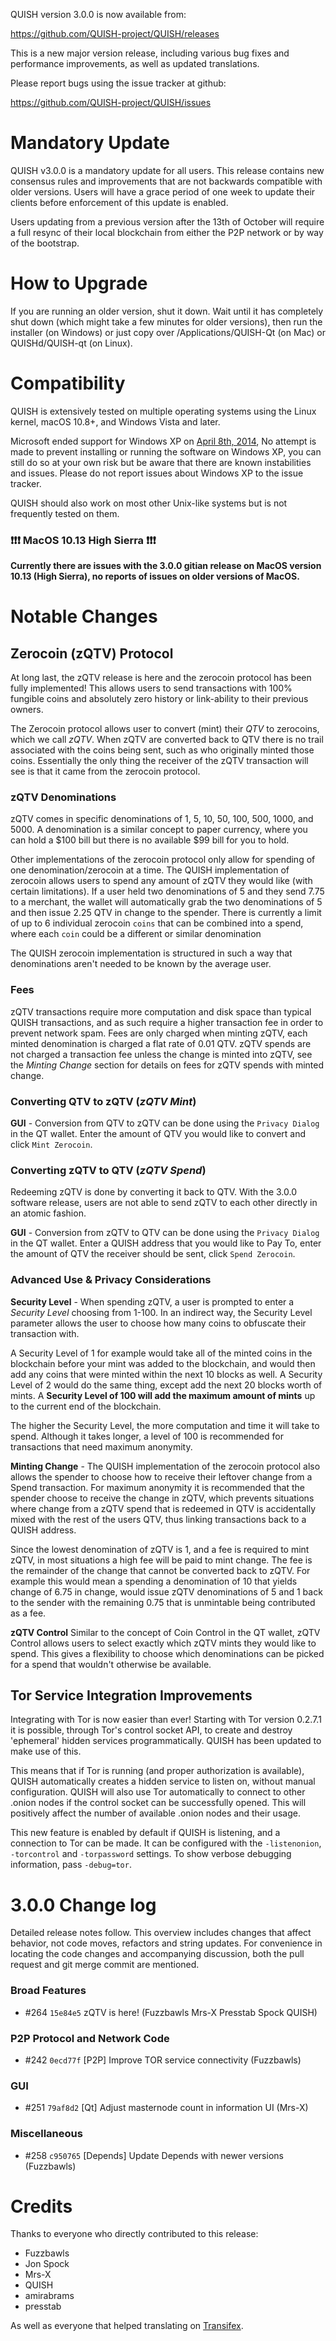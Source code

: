 QUISH version 3.0.0 is now available from:

  <https://github.com/QUISH-project/QUISH/releases>

This is a new major version release, including various bug fixes and
performance improvements, as well as updated translations.

Please report bugs using the issue tracker at github:

  <https://github.com/QUISH-project/QUISH/issues>

Mandatory Update
==============

QUISH v3.0.0 is a mandatory update for all users. This release contains new consensus rules and improvements that are not backwards compatible with older versions. Users will have a grace period of one week to update their clients before enforcement of this update is enabled.

Users updating from a previous version after the 13th of October will require a full resync of their local blockchain from either the P2P network or by way of the bootstrap.

How to Upgrade
==============

If you are running an older version, shut it down. Wait until it has completely shut down (which might take a few minutes for older versions), then run the installer (on Windows) or just copy over /Applications/QUISH-Qt (on Mac) or QUISHd/QUISH-qt (on Linux).

Compatibility
==============

QUISH is extensively tested on multiple operating systems using
the Linux kernel, macOS 10.8+, and Windows Vista and later.

Microsoft ended support for Windows XP on [April 8th, 2014](https://www.microsoft.com/en-us/WindowsForBusiness/end-of-xp-support),
No attempt is made to prevent installing or running the software on Windows XP, you
can still do so at your own risk but be aware that there are known instabilities and issues.
Please do not report issues about Windows XP to the issue tracker.

QUISH should also work on most other Unix-like systems but is not
frequently tested on them.

### :exclamation::exclamation::exclamation: MacOS 10.13 High Sierra :exclamation::exclamation::exclamation:

**Currently there are issues with the 3.0.0 gitian release on MacOS version 10.13 (High Sierra), no reports of issues on older versions of MacOS.**


Notable Changes
===============

Zerocoin (zQTV) Protocol
---------------------

At long last, the zQTV release is here and the zerocoin protocol has been fully implemented! This allows users to send transactions with 100% fungible coins and absolutely zero history or link-ability to their previous owners.

The Zerocoin protocol allows user to convert (mint) their *QTV* to zerocoins, which we call *zQTV*. When zQTV are converted back to QTV there is no trail associated with the coins being sent, such as who originally minted those coins. Essentially the only thing the receiver of the zQTV transaction will see is that it came from the zerocoin protocol.

### zQTV Denominations
zQTV comes in specific denominations of 1, 5, 10, 50, 100, 500, 1000, and 5000. A denomination is a similar concept to paper currency, where you can hold a $100 bill but there is no available $99 bill for you to hold.

Other implementations of the zerocoin protocol only allow for spending of one denomination/zerocoin at a time. The QUISH implementation of zerocoin allows users to spend any amount of zQTV they would like (with certain limitations). If a user held two denominations of 5 and they send 7.75 to a merchant, the wallet will automatically grab the two denominations of 5 and then issue 2.25 QTV in change to the spender. There is currently a limit of up to 6 individual zerocoin `coins` that can be combined into a spend, where each `coin` could be a different or similar denomination

The QUISH zerocoin implementation is structured in such a way that denominations aren't needed to be known by the average user.

### Fees
zQTV transactions require more computation and disk space than typical QUISH transactions, and as such require a higher transaction fee in order to prevent network spam. Fees are only charged when minting zQTV, each minted denomination is charged a flat rate of 0.01 QTV. zQTV spends are not charged a transaction fee unless the change is minted into zQTV, see the *Minting Change* section for details on fees for zQTV spends with minted change.

### Converting QTV to zQTV (*zQTV Mint*)
**GUI** - Conversion from QTV to zQTV can be done using the `Privacy Dialog` in the QT wallet. Enter the amount of QTV you would like to convert and click `Mint Zerocoin`.

### Converting zQTV to QTV (*zQTV Spend*)
Redeeming zQTV is done by converting it back to QTV. With the 3.0.0 software release, users are not able to send zQTV to each other directly in an atomic fashion.

**GUI** - Conversion from zQTV to QTV can be done using the `Privacy Dialog` in the QT wallet. Enter a QUISH address that you would like to Pay To, enter the amount of QTV the receiver should be sent, click `Spend Zerocoin`.

### Advanced Use & Privacy Considerations
**Security Level** - When spending zQTV, a user is prompted to enter a *Security Level* choosing from 1-100. In an indirect way, the Security Level parameter allows the user to choose how many coins to obfuscate their transaction with.

A Security Level of 1 for example would take all of the minted coins in the blockchain before your mint was added to the blockchain, and would then add any coins that were minted within the next 10 blocks as well. A Security Level of 2 would do the same thing, except add the next 20 blocks worth of mints. A **Security Level of 100 will add the maximum amount of mints** up to the current end of the blockchain.

The higher the Security Level, the more computation and time it will take to spend. Although it takes longer, a level of 100 is recommended for transactions that need maximum anonymity.


**Minting Change** - The QUISH implementation of the zerocoin protocol also allows the spender to choose how to receive their leftover change from a Spend transaction. For maximum anonymity it is recommended that the spender choose to receive the change in zQTV, which prevents situations where change from a zQTV spend that is redeemed in QTV is accidentally mixed with the rest of the users QTV, thus linking transactions back to a QUISH address.

Since the lowest denomination of zQTV is 1, and a fee is required to mint zQTV, in most situations a high fee will be paid to mint change. The fee is the remainder of the change that cannot be converted back to zQTV. For example this would mean a spending a denomination of 10 that yields change of 6.75 in change, would issue zQTV denominations of 5 and 1 back to the sender with the remaining 0.75 that is unmintable being contributed as a fee.

**zQTV Control**
Similar to the concept of Coin Control in the QT wallet, zQTV Control allows users to select exactly which zQTV mints they would like to spend. This gives a flexibility to choose which denominations can be picked for a spend that wouldn't otherwise be available.


Tor Service Integration Improvements
---------------------

Integrating with Tor is now easier than ever! Starting with Tor version 0.2.7.1 it is possible, through Tor's control socket API, to create and destroy 'ephemeral' hidden services programmatically. QUISH has been updated to make use of this.

This means that if Tor is running (and proper authorization is available), QUISH automatically creates a hidden service to listen on, without manual configuration. QUISH will also use Tor automatically to connect to other .onion nodes if the control socket can be successfully opened. This will positively affect the number of available .onion nodes and their usage.

This new feature is enabled by default if QUISH is listening, and a connection to Tor can be made. It can be configured with the `-listenonion`, `-torcontrol` and `-torpassword` settings. To show verbose debugging information, pass `-debug=tor`.

3.0.0 Change log
=================

Detailed release notes follow. This overview includes changes that affect
behavior, not code moves, refactors and string updates. For convenience in locating
the code changes and accompanying discussion, both the pull request and
git merge commit are mentioned.

### Broad Features
- #264 `15e84e5` zQTV is here! (Fuzzbawls Mrs-X Presstab Spock QUISH)

### P2P Protocol and Network Code
- #242 `0ecd77f` [P2P] Improve TOR service connectivity (Fuzzbawls)

### GUI
- #251 `79af8d2` [Qt] Adjust masternode count in information UI (Mrs-X)

### Miscellaneous
- #258 `c950765` [Depends] Update Depends with newer versions (Fuzzbawls)

Credits
=======

Thanks to everyone who directly contributed to this release:
- Fuzzbawls
- Jon Spock
- Mrs-X
- QUISH
- amirabrams
- presstab

As well as everyone that helped translating on [Transifex](https://www.transifex.com/projects/p/QUISH-project-translations/).
